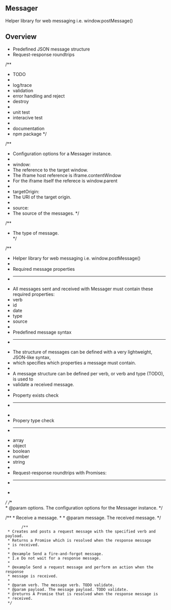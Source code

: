 Messager
--------

Helper library for web messaging i.e. window.postMessage()

Overview
--------
* Predefined JSON message structure
* Request-response roundtrips

/**
 * TODO
 * 
 *  log/trace
 *  validation
 *  error handling and reject
 *  destroy
 * 
 *  unit test
 *  interacive test
 * 
 *  documentation
 *  npm package
 */

/**
 * Configuration options for a Messager instance.
 *
 * window:
 * The reference to the target window.
 * The iframe host reference is iframe.contentWindow
 * For the iframe itself the referece is window.parent
 *
 * targetOrigin:
 * The URI of the target origin.
 *
 * source:
 * The source of the messages.
 */

 /**
 * The type of message.  
 */

 /**
 * Helper library for web messaging i.e. window.postMessage() 
 *  
 * Required message properties
 * ---------------------------  
 * All messages sent and received with Messager must contain these required properties:
 *  verb
 *  id 
 *  date
 *  type 
 *  source
 * 
 * Predefined message syntax
 * -------------------------
 * The structure of messages can be defined with a very lightweight, JSON-like syntax, 
 * which specifies which properties a message must contain.
 * 
 * A message structure can be defined per verb, or verb and type (TODO), is used to 
 * validate a received message.      
 * 
 *  Property exists check     
 *  ---------------------
 *  
 *  Propery type check
 *  -----------------
 *    array
 *    object
 *    boolean
 *    number  
 *    string 
 * 
 * Request-response roundtrips with Promises: 
 * ------------------------------------------
 *  
 */
    /**      
     * @param options. The configuration options for the Messager instance.
     */

 /**
         * Receive a message.
         * 
         * @param message. The received message. 
         */

           /**
     * Creates and posts a request message with the specified verb and payload.
     * Returns a Promise which is resolved when the response message 
     * is received.
     * 
     * @example Send a fire-and-forgot message.
     * I.e Do not wait for a response message.
     * 
     * @example Send a request message and perform an action when the response
     * message is received.  
     *   
     * @param verb. The message verb. TODO validate.  
     * @param payload. The message payload. TODO validate.
     * @returns A Promise that is resolved when the response message is
     * received.  
     */
